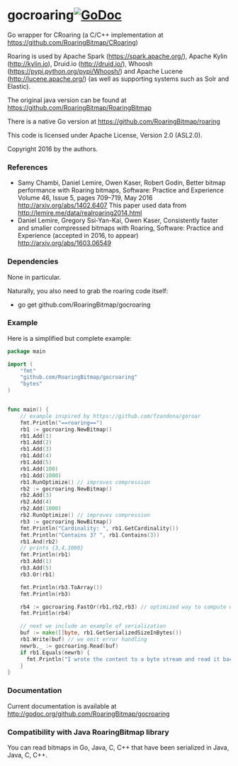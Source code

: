 # gocroaring[![GoDoc](https://godoc.org/github.com/RoaringBitmap/gocroaring?status.svg)](https://godoc.org/github.com/RoaringBitmap/gocroaring)
Go wrapper for CRoaring (a C/C++ implementation at https://github.com/RoaringBitmap/CRoaring)

Roaring is  used by Apache Spark (https://spark.apache.org/), Apache Kylin (http://kylin.io),
Druid.io (http://druid.io/), Whoosh (https://pypi.python.org/pypi/Whoosh/)
and  Apache Lucene (http://lucene.apache.org/) (as well as supporting systems
such as Solr and Elastic).

The original java version can be found at https://github.com/RoaringBitmap/RoaringBitmap

There is a native Go version at https://github.com/RoaringBitmap/roaring


This code is licensed under Apache License, Version 2.0 (ASL2.0).

Copyright 2016 by the authors.


### References

-  Samy Chambi, Daniel Lemire, Owen Kaser, Robert Godin,
Better bitmap performance with Roaring bitmaps,
Software: Practice and Experience Volume 46, Issue 5, pages 709–719, May 2016
http://arxiv.org/abs/1402.6407 This paper used data from http://lemire.me/data/realroaring2014.html
- Daniel Lemire, Gregory Ssi-Yan-Kai, Owen Kaser, Consistently faster and smaller compressed bitmaps with Roaring, Software: Practice and Experience (accepted in 2016, to appear) http://arxiv.org/abs/1603.06549



### Dependencies

None in particular.

Naturally, you also need to grab the roaring code itself:
  - go get github.com/RoaringBitmap/gocroaring


### Example

Here is a simplified but complete example:

```go
package main

import (
    "fmt"
    "github.com/RoaringBitmap/gocroaring"
    "bytes"
)


func main() {
    // example inspired by https://github.com/fzandona/goroar
    fmt.Println("==roaring==")
    rb1 := gocroaring.NewBitmap()
    rb1.Add(1)
    rb1.Add(2)
    rb1.Add(3)
    rb1.Add(4)
    rb1.Add(5)
    rb1.Add(100)
    rb1.Add(1000)
    rb1.RunOptimize() // improves compression
    rb2 := gocroaring.NewBitmap()
    rb2.Add(3)
    rb2.Add(4)
    rb2.Add(1000)
    rb2.RunOptimize() // improves compression
    rb3 := gocroaring.NewBitmap()
    fmt.Println("Cardinality: ", rb1.GetCardinality())
    fmt.Println("Contains 3? ", rb1.Contains(3))
    rb1.And(rb2)
    // prints {3,4,1000}
    fmt.Println(rb1)
    rb3.Add(1)
    rb3.Add(5)
    rb3.Or(rb1)

    fmt.Println(rb3.ToArray())
    fmt.Println(rb3)

    rb4 := gocroaring.FastOr(rb1,rb2,rb3) // optimized way to compute unions between many bitmaps
    fmt.Println(rb4)

    // next we include an example of serialization
    buf := make([]byte, rb1.GetSerializedSizeInBytes())
    rb1.Write(buf) // we omit error handling
    newrb,_ := gocroaring.Read(buf)
    if rb1.Equals(newrb) {
      fmt.Println("I wrote the content to a byte stream and read it back.")
    }
}
```

### Documentation

Current documentation is available at http://godoc.org/github.com/RoaringBitmap/gocroaring

### Compatibility with Java RoaringBitmap library

You can read bitmaps in Go, Java, C, C++ that have been serialized in Java, Java, C, C++.
